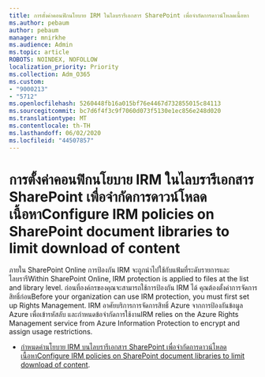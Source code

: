 ```yaml
---
title: การตั้งค่าคอนฟิกนโยบาย IRM ในไลบรารีเอกสาร SharePoint เพื่อจํากัดการดาวน์โหลดเนื้อหา
ms.author: pebaum
author: pebaum
manager: mnirkhe
ms.audience: Admin
ms.topic: article
ROBOTS: NOINDEX, NOFOLLOW
localization_priority: Priority
ms.collection: Adm_O365
ms.custom:
- "9000213"
- "5712"
ms.openlocfilehash: 5260448fb16a015bf76e4467d732855015c84113
ms.sourcegitcommit: bc7d6f4f3c9f7060d073f5130e1ec856e248d020
ms.translationtype: MT
ms.contentlocale: th-TH
ms.lasthandoff: 06/02/2020
ms.locfileid: "44507857"
---
```

# <a name="configure-irm-policies-on-sharepoint-document-libraries-to-limit-download-of-content"></a><span data-ttu-id="bf558-102">การตั้งค่าคอนฟิกนโยบาย IRM ในไลบรารีเอกสาร SharePoint เพื่อจํากัดการดาวน์โหลดเนื้อหา</span><span class="sxs-lookup"><span data-stu-id="bf558-102">Configure IRM policies on SharePoint document libraries to limit download of content</span></span>

<span data-ttu-id="bf558-103">ภายใน SharePoint Online การป้องกัน IRM จะถูกนําไปใช้กับแฟ้มที่ระดับรายการและไลบรารี</span><span class="sxs-lookup"><span data-stu-id="bf558-103">Within SharePoint Online, IRM protection is applied to files at the list and library level.</span></span> <span data-ttu-id="bf558-104">ก่อนที่องค์กรของคุณจะสามารถใช้การป้องกัน IRM ได้ คุณต้องตั้งค่าการจัดการสิทธิ์ก่อน</span><span class="sxs-lookup"><span data-stu-id="bf558-104">Before your organization can use IRM protection, you must first set up Rights Management.</span></span> <span data-ttu-id="bf558-105">IRM อาศัยบริการการจัดการสิทธิ์ Azure จากการป้องกันข้อมูล Azure เพื่อเข้ารหัสลับ และกําหนดข้อจํากัดการใช้งาน</span><span class="sxs-lookup"><span data-stu-id="bf558-105">IRM relies on the Azure Rights Management service from Azure Information Protection to encrypt and assign usage restrictions.</span></span>

- <span data-ttu-id="bf558-106">[กําหนดค่านโยบาย IRM บนไลบรารีเอกสาร SharePoint เพื่อจํากัดการดาวน์โหลดเนื้อหา](https://docs.microsoft.com/microsoft-365/compliance/set-up-irm-in-sp-admin-center)</span><span class="sxs-lookup"><span data-stu-id="bf558-106">[Configure IRM policies on SharePoint document libraries to limit download of content](https://docs.microsoft.com/microsoft-365/compliance/set-up-irm-in-sp-admin-center).</span></span>

